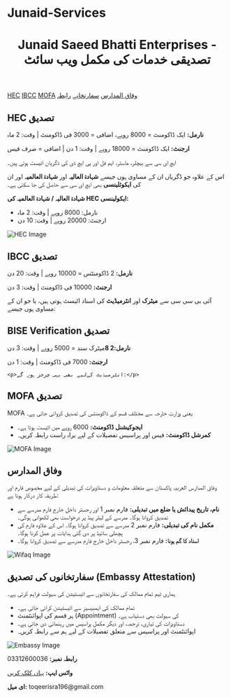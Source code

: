 # Junaid-Services


  <header>
    <h1>Junaid Saeed Bhatti Enterprises - تصدیقی خدمات کی مکمل ویب سائٹ</h1>
  </header>

  <nav>
    <a href="#hec">HEC</a>
    <a href="#ibcc">IBCC</a>
    <a href="#mofa">MOFA</a>
    <a href="#wifaq">وفاق المدارس</a>
    <a href="#embassy">سفارتخانے</a>
    <a href="#contact">رابطہ</a>
  </nav>

  <section class="section-box" id="hec">
    <h2>HEC تصدیق</h2>
    <p><strong>نارمل:</strong> ایک ڈاکومنٹ = 8000 روپے، اضافی = 3000 فی ڈاکومنٹ | وقت: 2 ماہ</p>
    <p><strong>ارجنٹ:</strong> ایک ڈاکومنٹ = 18000 روپے | وقت: 1 دن | اضافی = صرف فیس</p>
    <p>ایچ ای سی سے بیچلر، ماسٹر، ایم فل اور پی ایچ ڈی کی ڈگریاں اٹیسٹ ہوتی ہیں۔</p>
    <p>اس کے علاوہ جو ڈگریاں ان کے مساوی ہوں جیسے <strong>شہادۃ العالیہ</strong> اور <strong>شہادۃ العالمیہ</strong> اور ان کی <strong>ایکوئلینسی</strong> بھی ایچ ای سی سے حاصل کی جا سکتی ہے۔</p>
    <p><strong>شہادۃ العالیہ / شہادۃ العالمیہ کی HEC ایکولینسی:</strong></p>
    <ul>
      <li>نارمل: 8000 روپے | وقت: 2 ماہ</li>
      <li>ارجنٹ: 20000 روپے | وقت: 10 دن</li>
    </ul>
    <img src="https://via.placeholder.com/600x300.png?text=HEC+Attestation" alt="HEC Image">
  </section>

  <section class="section-box" id="ibcc">
    <h2>IBCC تصدیق</h2>
    <p><strong>نارمل:</strong> 2 ڈاکومنٹس = 10000 روپے | وقت: 20 دن</p>
    <p><strong>ارجنٹ:</strong> 10000 فی ڈاکومنٹ | وقت: 3 دن</p>
    <p>آئی بی سی سی سے <strong>میٹرک</strong> اور <strong>انٹرمیڈیٹ</strong> کی اسناد اٹیسٹ ہوتی ہیں، یا جو ان کے مساوی ہوں جیسے:</p>
    </section>

  <section class="section-box" id="BISE DG KHAN Verification">
    <h2>BISE Verification تصدیق</h2>
    <p><strong>نارمل:2 8</strong>میٹرک سند  = 5000 روپے | وقت: 3 دن</p>
    <p><strong>ارجنٹ:</strong> 7000 فی ڈاکومنٹ | وقت: 1 دن</p>
    
    <p>انٹرمیڈیٹ کےلیے بھی یہی چرجز ہوں گے:</p>
    
  
  </section>

  <section class="section-box" id="mofa">
    <h2>MOFA تصدیق</h2>
    <p>MOFA یعنی وزارتِ خارجہ سے مختلف قسم کے ڈاکومنٹس کی تصدیق کروائی جاتی ہے۔</p>
    <ul>
      <li><strong>ایجوکیشنل ڈاکومنٹ:</strong> 6000 روپے میں اٹیسٹ ہوتا ہے۔</li>
      <li><strong>کمرشل ڈاکومنٹ:</strong> فیس اور پراسیس تفصیلات کے لیے براہِ راست رابطہ کریں۔</li>
    </ul>
    <img src="https://via.placeholder.com/600x300.png?text=MOFA+Attestation" alt="MOFA Image">
  </section>

  <section class="section-box" id="wifaq">
    <h2>وفاق المدارس</h2>
    <p>وفاق المدارس العربیہ پاکستان سے متعلقہ معلومات و دستاویزات کی تبدیلی کے لیے مخصوص فارم اور طریقہ کار درکار ہوتا ہے:</p>
    <ul>
      <li><strong>نام، تاریخ پیدائش یا ضلع میں تبدیلی:</strong> فارم نمبر 1 اور رجسٹر داخل خارج فارم مدرسے سے تصدیق کروانا ہوگا۔ مدرسے کے لیٹر پیڈ پر درخواست بھی لکھوانی ہوگی۔</li>
      <li><strong>مکمل نام کی تبدیلی:</strong> فارم نمبر 2 مدرسے سے تصدیق کروانا ہوگا۔ اس کے علاوہ فارم کی پچھلی سائیڈ پر دی گئی ہدایات پر عمل کرنا ہوگا۔</li>
      <li><strong>اسناد کا گم ہونا:</strong> فارم نمبر 3، رجسٹر داخل خارج فارم مدرسے سے تصدیق کروانا ہوگا۔</li>
    </ul>
    <img src="https://via.placeholder.com/600x300.png?text=Wifaq+Madaris+Support" alt="Wifaq Image">
  </section>

  <section class="section-box" id="embassy">
    <h2>سفارتخانوں کی تصدیق (Embassy Attestation)</h2>
    <p>ہماری ٹیم تمام ممالک کی سفارتخانوں سے اٹیسٹیشن کی سہولت فراہم کرتی ہے۔</p>
    <ul>
      <li>تمام ممالک کی ایمبیسیز سے اٹیسٹیشن کرائی جاتی ہے۔</li>
      <li>ہر قسم کی اپوائنٹمنٹ (Appointment) کی سہولت بھی دستیاب ہے۔</li>
      <li>دستاویزات کی تیاری، ترجمہ، اور دیگر مکمل پراسیس میں رہنمائی دی جاتی ہے۔</li>
      <li>اپوائنٹمنٹ اور پراسیس سے متعلق تفصیلات کے لیے ہم سے رابطہ کریں۔</li>
    </ul>
    <img src="https://via.placeholder.com/600x300.png?text=Embassy+Attestation+Support" alt="Embassy Image">
  </section>

  <section class="contact-box" id="contact">
    <p><strong>رابطہ نمبر:</strong> 03312600036</p>
    <p><strong>واٹس ایپ:</strong> <a href="https://wa.me/923312600036?text=میں%20اٹیسٹیشن%20کے%20بارے%20میں%20معلومات%20چاہتا%20ہوں" target="_blank">یہاں کلک کریں</a></p>
    <p><strong>ای میل:</strong> toqeerisra196@gmail.com</p>
   
